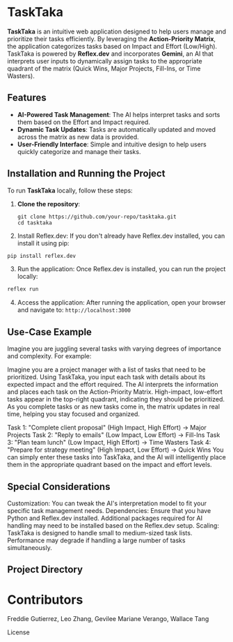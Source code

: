# TaskTaka

**TaskTaka** is an intuitive web application designed to help users manage and prioritize their tasks efficiently. By leveraging the **Action-Priority Matrix**, the application categorizes tasks based on Impact and Effort (Low/High). TaskTaka is powered by **Reflex.dev** and incorporates **Gemini**, an AI that interprets user inputs to dynamically assign tasks to the appropriate quadrant of the matrix (Quick Wins, Major Projects, Fill-Ins, or Time Wasters).

## Features

- **AI-Powered Task Management**: The AI helps interpret tasks and sorts them based on the Effort and Impact required.
- **Dynamic Task Updates**: Tasks are automatically updated and moved across the matrix as new data is provided.
- **User-Friendly Interface**: Simple and intuitive design to help users quickly categorize and manage their tasks.

## Installation and Running the Project

To run **TaskTaka** locally, follow these steps:

1. **Clone the repository**:
   ```
   git clone https://github.com/your-repo/tasktaka.git
   cd tasktaka
   ```
2. Install Reflex.dev:
If you don't already have Reflex.dev installed, you can install it using pip:
  ```bash
  pip install reflex.dev
  ```
3. Run the application:
Once Reflex.dev is installed, you can run the project locally: 
  ```bash
  reflex run
  ```
4. Access the application:
  After running the application, open your browser and navigate to:
  ```http://localhost:3000```

## Use-Case Example
Imagine you are juggling several tasks with varying degrees of importance and complexity. For example:

Imagine you are a project manager with a list of tasks that need to be prioritized. Using TaskTaka, you input each task with details about its expected impact and the effort required. The AI interprets the information and places each task on the Action-Priority Matrix. High-impact, low-effort tasks appear in the top-right quadrant, indicating they should be prioritized. As you complete tasks or as new tasks come in, the matrix updates in real time, helping you stay focused and organized.

Task 1: "Complete client proposal" (High Impact, High Effort) → Major Projects
Task 2: "Reply to emails" (Low Impact, Low Effort) → Fill-Ins
Task 3: "Plan team lunch" (Low Impact, High Effort) → Time Wasters
Task 4: "Prepare for strategy meeting" (High Impact, Low Effort) → Quick Wins
You can simply enter these tasks into TaskTaka, and the AI will intelligently place them in the appropriate quadrant based on the impact and effort levels.

## Special Considerations
Customization: You can tweak the AI's interpretation model to fit your specific task management needs.
Dependencies: Ensure that you have Python and Reflex.dev installed. Additional packages required for AI handling may need to be installed based on the Reflex.dev setup.
Scaling: TaskTaka is designed to handle small to medium-sized task lists. Performance may degrade if handling a large number of tasks simultaneously.

## Project Directory

# Contributors
Freddie Gutierrez, Leo Zhang, Gevilee Mariane Verango, Wallace Tang

License
